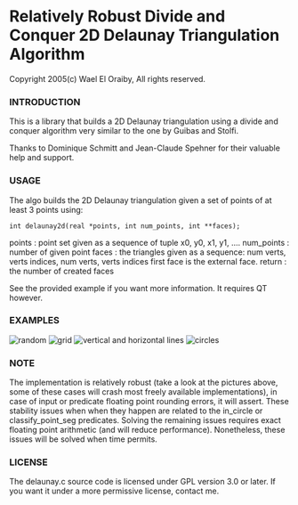 
# Relatively Robust Divide and Conquer 2D Delaunay Triangulation Algorithm

Copyright 2005(c) Wael El Oraiby, All rights reserved. 

### INTRODUCTION

This is a library that builds a 2D Delaunay triangulation using a divide and conquer algorithm very similar to the one by Guibas and Stolfi.

Thanks to Dominique Schmitt and Jean-Claude Spehner for their valuable help and support.

### USAGE

The algo builds the 2D Delaunay triangulation given a set of points of at least
3 points using:

    int delaunay2d(real *points, int num_points, int **faces);

points		: point set given as a sequence of tuple x0, y0, x1, y1, ....
num_points	: number of given point
faces		: the triangles given as a sequence: num verts, verts indices,
		num verts, verts indices first face is the external face.
return		: the number of created faces

See the provided example if you want more information. It requires QT however.

### EXAMPLES
![random](https://github.com/eloraiby/delaunay/raw/master/images/random.png)
![grid](https://github.com/eloraiby/delaunay/raw/master/images/grid.png)
![vertical and horizontal lines](https://github.com/eloraiby/delaunay/raw/master/images/vertical_horizontal.png)
![circles](https://github.com/eloraiby/delaunay/raw/master/images/circles.png)

### NOTE

The implementation is relatively robust (take a look at the pictures above, some of these cases will crash most freely available implementations), in case of input or predicate floating point rounding errors, it will assert. 
These stability issues when when they happen are related to the in_circle or classify_point_seg predicates. Solving the remaining issues requires exact floating point arithmetic (and will reduce performance). Nonetheless, these issues will be solved when time permits.

### LICENSE

The delaunay.c source code is licensed under GPL version 3.0 or later. If you want it under a more permissive license, contact me.



